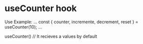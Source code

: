 # useCounter hook

Use Example: 
...
    const { counter, incremente, decrement, reset } = useCounter(10);
...

useCounter() // It recieves a values by default